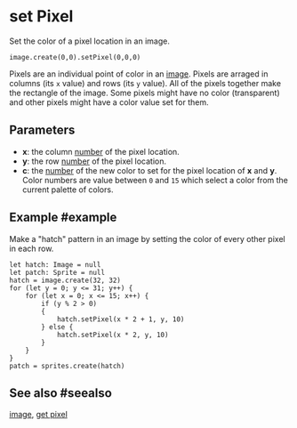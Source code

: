 # set Pixel

Set the color of a pixel location in an image.

```sig
image.create(0,0).setPixel(0,0,0)
```

Pixels are an individual point of color in an [image](/types/image). Pixels are arraged in columns (its ``x`` value) and rows (its ``y`` value). All of the pixels together make the rectangle of the image. Some pixels might have no color (transparent) and other pixels might have a color value set for them.

## Parameters

* **x**: the column [number](/types/number) of the pixel location.
* **y**: the row [number](/types/number) of the pixel location.
* **c**: the [number](/types/number) of the new color to set for the pixel location of **x** and **y**. Color numbers are value between `0` and `15` which select a color from the current palette of colors.

## Example #example

Make a "hatch" pattern in an image by setting the color of every other pixel in each row.

```blocks
let hatch: Image = null
let patch: Sprite = null
hatch = image.create(32, 32)
for (let y = 0; y <= 31; y++) {
    for (let x = 0; x <= 15; x++) {
    	if (y % 2 > 0)
        {
            hatch.setPixel(x * 2 + 1, y, 10)
        } else {
            hatch.setPixel(x * 2, y, 10)        
        }
    }
}
patch = sprites.create(hatch)
```

## See also #seealso

[image](/types/image),
[get pixel](/reference/images/image/get-pixel)